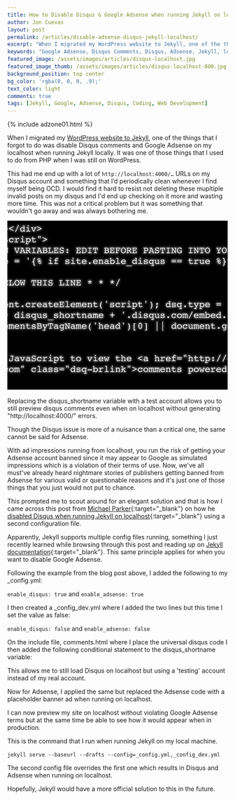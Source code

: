 ```yaml
---
title: How to Disable Disqus & Google Adsense when running Jekyll on localhost.
author: Jon Cuevas
layout: post
permalink: /articles/disable-adsense-disqus-jekyll-localhost/
excerpt: "When I migrated my WordPress website to Jekyll, one of the things that I forgot to do was disable Disqus comments and Google Adsense on my localhost when running Jekyll locally."
keywords: "Google Adsense, Disqus Comments, Disqus, Adsense, Jekyll, localhost, disable Adsense, disable Disqus"
featured_image: /assets/images/articles/disqus-localhost.jpg
featured_image_thumb: /assets/images/articles/disqus-localhost-800.jpg
background_position: top center
bg_color: 'rgba(0, 0, 0, .9);'
text_color: light
comments: true
tags: [Jekyll, Google, Adsense, Disqus, Coding, Web Development]
---
```

<div class="offgrid-right"><p>{% include adzone01.html %}</p></div>

<p class="lead">
When I migrated my <a href="http://archon.digital/articles/wordpress-to-jekyll/">WordPress website to Jekyll</a>, one of the things that I forgot to do was disable Disqus comments and Google Adsense on my localhost when running Jekyll locally. It was one of those things that I used to do from PHP when I was still on WordPress.
</p>

This had me end up with a lot of ```http://localhost:4000/…``` URLs on my Disqus account and something that I’d periodically clean whenever I find myself being OCD. I would find it hard to resist not deleting these mupltiple invalid posts on my disqus and I'd end up checking on it more and wasting more time. This was not a critical problem but it was something that wouldn't go away and was always bothering me.

<div class="offgrid-left">
	<img src="/assets/images/articles/disqus-localhost-800.jpg">
	<p class="caption">Replacing the disqus_shortname variable with a test account allows you to still preview disqus comments even when on localhost without generating "http://localhost:4000/" errors.</p>
</div>

Though the Disqus issue is more of a nuisance than a critical one, the same cannot be said for Adsense.

With ad impressions running from localhost, you run the risk of getting your Adsense account banned since it may appear to Google as simulated impressions which is a violation of their terms of use. Now, we've all must've already heard nightmare stories of publishers getting banned from Adsense for various valid or questionable reasons and it's just one of those things that you just would not put to chance.

This prompted me to scout around for an elegant solution and that is how I came across this post from [Michael Parker][2]{:target="_blank"} on how he [disabled Disqus when running Jekyll on localhost][3]{:target="_blank"} using a second configuration file.

Apparently, Jekyll supports multiple config files running, something I just recently learned while browsing through this post and reading up on [Jekyll documentation][4]{:target="_blank"}. This same principle applies for when you want to disable Google Adsense.

Following the example from the blog post above, I added the following to my _config.yml:

```enable_disqus: true``` and ```enable_adsense: true```

I then created a _config_dev.yml where I added the two lines but this time I set the value as false:

```enable_disqus: false``` and ```enable_adsense: false```

On the include file, comments.html where I place the universal disqus code I then added the following conditional statement to the disqus_shortname variable:

<script src="https://gist.github.com/archondigital/6f649f1e455380e92269.js"></script>

This allows me to still load Disqus on localhost but using a 'testing' account instead of my real account.

Now for Adsense, I applied the same but replaced the Adsense code with a placeholder banner ad when running on localhost.
	
<script src="https://gist.github.com/archondigital/c03c0ea45f7969d1c7ea.js"></script>

I can now preview my site on localhost without violating Google Adsense terms but at the same time be able to see how it would appear when in production.

This is the command that I run when running Jekyll on my local machine.

```
jekyll serve --baseurl --drafts --config=_config.yml,_config_dev.yml
```

The second config file overrides the first one which results in Disqus and Adsense when running on localhost. 

Hopefully, Jekyll would have a more official solution to this in the future.



[1]: http://archon.digital/articles/wordpress-to-jekyll/
[2]: http://omgitsmgp.com/
[3]: http://omgitsmgp.com/2013/08/29/disqus-and-jekyll-on-localhost/
[4]: http://jekyllrb.com/docs/configuration/#build-command-options